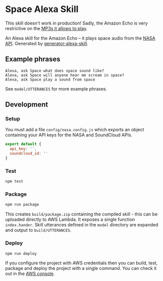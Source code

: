 # Space Alexa Skill

This skill doesn't work in production! Sadly, the Amazon Echo is very restrictive on the [MP3s it allows to play](https://developer.amazon.com/public/solutions/alexa/alexa-skills-kit/docs/speech-synthesis-markup-language-ssml-reference#audio).

An Alexa skill for the Amazon Echo – it plays space audio from the [NASA API](https://api.nasa.gov/api.html#sounds). Generated by [generator-alexa-skill](https://github.com/cameronhunter/generator-alexa-skill).

## Example phrases
```
Alexa, ask Space what does space sound like?
Alexa, ask Space will anyone hear me scream in space?
Alexa, ask Space play a sound from space
```

See `model/UTTERANCES` for more example phrases.

## Development

### Setup
You must add a file `config/nasa.config.js` which exports an object containing your API keys for the NASA and SoundCloud APIs.

```javascript
export default {
  api_key: '',
  soundcloud_id: ''
}
```

### Test

```bash
npm test
```

### Package

```bash
npm run package
```

This creates `build/package.zip` containing the compiled skill - this can be uploaded directly to AWS Lambda. It exposes a single function `index.hander`. Skill utterances defined in the `model` directory are expanded and output to `build/UTTERANCES`.

### Deploy

```bash
npm run deploy
```

If you configure the project with AWS credentials then you can build, test, package and deploy the project with a single command. You can check it out in the [AWS console](https://console.aws.amazon.com/lambda/home?region=us-east-1#/functions/space).
